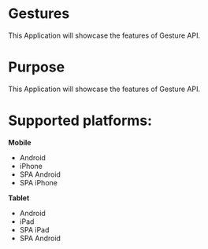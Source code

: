 Gestures
=========

This Application will showcase the features of Gesture API.


# Purpose
This Application will showcase the features of Gesture API.

# Supported platforms:
**Mobile**
 * Android
 * iPhone
 * SPA Android
 * SPA iPhone
 
**Tablet** 
 * Android
 * iPad
 * SPA iPad
 * SPA Android
